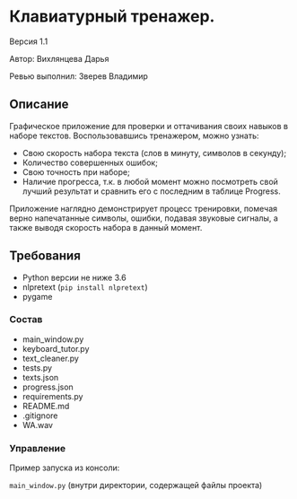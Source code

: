 # Клавиатурный тренажер.

Версия 1.1

Автор: Вихлянцева Дарья

Ревью выполнил: Зверев Владимир

## Описание

Графическое приложение для проверки и оттачивания своих навыков в наборе текстов. 
Воспользовавшись тренажером, можно узнать:
- Свою скорость набора текста (слов в минуту, символов в секунду);
- Количество совершенных ошибок;
- Свою точность при наборе;
- Наличие прогресса, т.к. в любой момент можно посмотреть свой лучший результат и сравнить его с последним в таблице Progress.

Приложение наглядно демонстрирует процесс тренировки, помечая верно напечатанные символы, ошибки, подавая звуковые сигналы, а также выводя скорость набора в данный момент.

## Требования
- Python версии не ниже 3.6
- nlpretext (```pip install nlpretext```)
- pygame

### Состав
- main_window.py
- keyboard_tutor.py
- text_cleaner.py
- tests.py
- texts.json
- progress.json
- requirements.py
- README.md
- .gitignore
- WA.wav

### Управление

Пример запуска из консоли: 

```main_window.py``` (внутри директории, содержащей файлы проекта)

